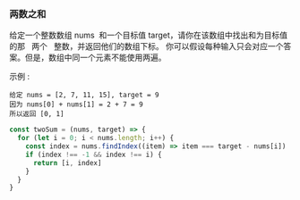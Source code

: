 ### 两数之和

给定一个整数数组 nums  和一个目标值 target，请你在该数组中找出和为目标值的那   两个   整数，并返回他们的数组下标。
你可以假设每种输入只会对应一个答案。但是，数组中同一个元素不能使用两遍。

示例 :

```
给定 nums = [2, 7, 11, 15], target = 9
因为 nums[0] + nums[1] = 2 + 7 = 9
所以返回 [0, 1]
```

```js
const twoSum = (nums, target) => {
  for (let i = 0; i < nums.length; i++) {
    const index = nums.findIndex((item) => item === target - nums[i])
    if (index !== -1 && index !== i) {
      return [i, index]
    }
  }
}
```
